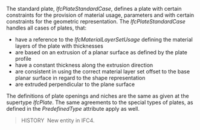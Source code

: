 The standard plate, _IfcPlateStandardCase_, defines a plate with certain constraints for the provision of material usage, parameters and with certain constraints for the geometric representation. The _IfcPlateStandardCase_ handles all cases of plates, that:

* have a reference to the _IfcMaterialLayerSetUsage_ defining the material layers of the plate with thicknesses
* are based on an extrusion of a planar surface as defined by the plate profile
* have a constant thickness along the extrusion direction
* are consistent in using the correct material layer set offset to the base planar surface in regard to the shape representation
* are extruded perpendicular to the plane surface

The definitions of plate openings and niches are the same as given at the supertype _IfcPlate_. The same agreements to the special types of plates, as defined in the _PredefinedType_ attribute apply as well.

> HISTORY&nbsp; New entity in IFC4.